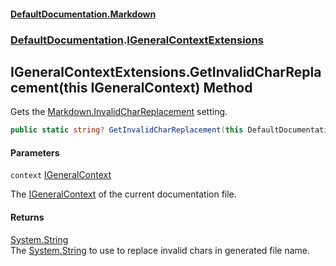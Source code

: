 #### [DefaultDocumentation\.Markdown](../../index.md 'index')
### [DefaultDocumentation](../../index.md#DefaultDocumentation 'DefaultDocumentation').[IGeneralContextExtensions](index.md 'DefaultDocumentation\.IGeneralContextExtensions')

## IGeneralContextExtensions\.GetInvalidCharReplacement\(this IGeneralContext\) Method

Gets the [Markdown\.InvalidCharReplacement](https://github.com/Doraku/DefaultDocumentation#MarkdownConfiguration_InvalidCharReplacement 'https://github\.com/Doraku/DefaultDocumentation\#MarkdownConfiguration\_InvalidCharReplacement') setting\.

```csharp
public static string? GetInvalidCharReplacement(this DefaultDocumentation.IGeneralContext context);
```
#### Parameters

<a name='DefaultDocumentation.IGeneralContextExtensions.GetInvalidCharReplacement(thisDefaultDocumentation.IGeneralContext).context'></a>

`context` [IGeneralContext](https://github.com/Doraku/DefaultDocumentation/blob/master/documentation/api/DefaultDocumentation/IGeneralContext/index.md 'DefaultDocumentation\.IGeneralContext')

The [IGeneralContext](https://github.com/Doraku/DefaultDocumentation/blob/master/documentation/api/DefaultDocumentation/IGeneralContext/index.md 'DefaultDocumentation\.IGeneralContext') of the current documentation file\.

#### Returns
[System\.String](https://learn.microsoft.com/en-us/dotnet/api/system.string 'System\.String')  
The [System\.String](https://learn.microsoft.com/en-us/dotnet/api/system.string 'System\.String') to use to replace invalid chars in generated file name\.